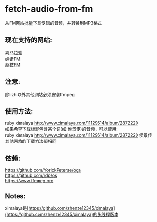 # fetch-audio-from-fm
从FM网站批量下载专辑的音频，并转换到MP3格式

现在支持的网站:
------
[喜马拉雅](http://www.ximalaya.com)  
[蜻蜓FM](http://www.qingting.fm)  
[荔枝FM](http://www.lizhi.fm)

注意:
------
除lizhi以外其他网站必须安装ffmpeg

使用方法:
------
ruby ximalaya http://www.ximalaya.com/11129614/album/2872220  
如果希望下载标题包含某个词(如:侯景传)的音频，可以使用:  
ruby ximalaya http://www.ximalaya.com/11129614/album/2872220 侯景传  
其他网站的下载方法都相同  

依赖:
------
https://github.com/YorickPeterse/oga  
https://github.com/rdp/os  
https://www.ffmpeg.org

Notes:
------
ximalaya是[https://github.com/zhenze12345/ximalaya](https://github.com/zhenze12345/ximalaya)的多线程版本
